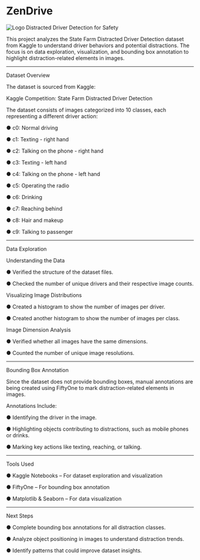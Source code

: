 # ZenDrive
![Logo](https://github.com/user-attachments/assets/e48a9f90-74a2-4c9b-951b-6620248afe99)
Distracted Driver Detection for Safety

This project analyzes the State Farm Distracted Driver Detection dataset from Kaggle to understand driver behaviors and potential distractions. The focus is on data exploration, visualization, and bounding box annotation to highlight distraction-related elements in images.
________________________________________

Dataset Overview

The dataset is sourced from Kaggle:

Kaggle Competition: State Farm Distracted Driver Detection

The dataset consists of images categorized into 10 classes, each representing a different driver action:

●	c0: Normal driving

●	c1: Texting - right hand

●	c2: Talking on the phone - right hand

●	c3: Texting - left hand

●	c4: Talking on the phone - left hand

●	c5: Operating the radio

●	c6: Drinking

●	c7: Reaching behind

●	c8: Hair and makeup

●	c9: Talking to passenger

________________________________________
Data Exploration

Understanding the Data

●	Verified the structure of the dataset files.

●	Checked the number of unique drivers and their respective image counts.

Visualizing Image Distributions

●	Created a histogram to show the number of images per driver.

●	Created another histogram to show the number of images per class.

Image Dimension Analysis

●	Verified whether all images have the same dimensions.

●	Counted the number of unique image resolutions.

________________________________________

Bounding Box Annotation

Since the dataset does not provide bounding boxes, manual annotations are being created using FiftyOne to mark distraction-related elements in images.

Annotations Include:

●	Identifying the driver in the image.

●	Highlighting objects contributing to distractions, such as mobile phones or drinks.

●	Marking key actions like texting, reaching, or talking.

________________________________________

Tools Used

●	Kaggle Notebooks – For dataset exploration and visualization

●	FiftyOne – For bounding box annotation

●	Matplotlib & Seaborn – For data visualization

________________________________________

Next Steps

●	Complete bounding box annotations for all distraction classes.

●	Analyze object positioning in images to understand distraction trends.

●	Identify patterns that could improve dataset insights.


